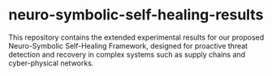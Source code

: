 # neuro-symbolic-self-healing-results
This repository contains the extended experimental results for our proposed Neuro-Symbolic Self-Healing Framework, designed for proactive threat detection and recovery in complex systems such as supply chains and cyber-physical networks.
